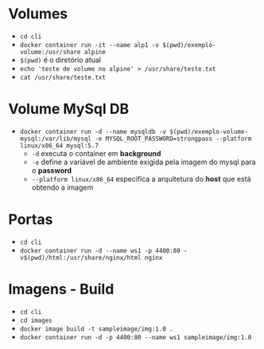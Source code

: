 # Volumes

* ```cd cli```
*  ```docker container run -it --name alp1 -v $(pwd)/exemplo-volume:/usr/share alpine```
  * ```$(pwd)``` é o diretório atual
* ```echo 'teste de volume no alpine' > /usr/share/teste.txt```
* ```cat /usr/share/teste.txt```

# Volume MySql DB

* ```docker container run -d --name mysqldb -v $(pwd)/exemplo-volume-mysql:/var/lib/mysql -e MYSQL_ROOT_PASSWORD=strongpass --platform linux/x86_64 mysql:5.7```
  *  ```-d``` executa o container em **background**
  *  ```-e``` define a variável de ambiente exigida pela imagem do mysql para o **password**
  * ```--platform linux/x86_64``` especifica a arquitetura do **host** que está obtendo a imagem

# Portas

* ```cd cli```
* ```docker container run -d --name ws1 -p 4400:80 -v$(pwd)/html:/usr/share/nginx/html nginx```

# Imagens - Build

* ```cd cli```
* ```cd images```
* ```docker image build -t sampleimage/img:1.0 . ```
* ```docker container run -d -p 4400:80 --name ws1 sampleimage/img:1.0```